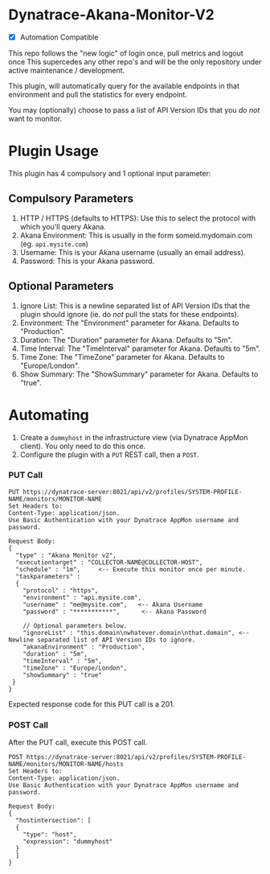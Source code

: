 # Dynatrace-Akana-Monitor-V2
- [x] Automation Compatible

This repo follows the "new logic" of login once, pull metrics and logout once
This supercedes any other repo's and will be the only repository under active maintenance / development.

This plugin, will automatically query for the available endpoints in that environment and pull the statistics for every endpoint.

You may (optionally) choose to pass a list of API Version IDs that you *do not* want to monitor.

# Plugin Usage
This plugin has 4 compulsory and 1 optional input parameter:

## Compulsory Parameters
1. HTTP / HTTPS (defaults to HTTPS): Use this to select the protocol with which you'll query Akana.
2. Akana Environment: This is usually in the form someid.mydomain.com (eg. `api.mysite.com`)
2. Username: This is your Akana username (usually an email address).
3. Password: This is your Akana password.

## Optional Parameters
1. Ignore List: This is a newline separated list of API Version IDs that the plugin should ignore (ie. do _not_ pull the stats for these endpoints).
2. Environment: The "Environment" parameter for Akana. Defaults to "Production".
3. Duration: The "Duration" parameter for Akana. Defaults to "5m".
4. Time Interval: The "TimeInterval" parameter for Akana. Defaults to "5m".
5. Time Zone: The "TimeZone" parameter for Akana. Defaults to "Europe/London".
6. Show Summary: The "ShowSummary" parameter for Akana. Defaults to "true".

# Automating
1. Create a `dummyhost` in the infrastructure view (via Dynatrace AppMon client). You only need to do this once.
2. Configure the plugin with a `PUT` REST call, then a `POST`.

### PUT Call
```
PUT https://dynatrace-server:8021/api/v2/profiles/SYSTEM-PROFILE-NAME/monitors/MONITOR-NAME
Set Headers to:
Content-Type: application/json.
Use Basic Authentication with your Dynatrace AppMon username and password.

Request Body:
{
  "type" : "Akana Monitor v2",
  "executiontarget" : "COLLECTOR-NAME@COLLECTOR-HOST",
  "schedule" : "1m",     <-- Execute this monitor once per minute.
  "taskparameters" :
  {
    "protocol" : "https",
    "environment" : "api.mysite.com",
    "username" : "me@mysite.com",   <-- Akana Username
    "password" : "***********",      <-- Akana Password
    
    // Optional parameters below.
    "ignoreList" : "this.domain\nwhatever.domain\nthat.domain", <-- Newline separated list of API Version IDs to ignore.
    "akanaEnvironment" : "Production",
    "duration" : "5m",
    "timeInterval" : "5m",
    "timeZone" : "Europe/London",
    "showSummary" : "true"
 }
}
```

Expected response code for this PUT call is a 201.

### POST Call
After the PUT call, execute this POST call.
```
POST https://dynatrace-server:8021/api/v2/profiles/SYSTEM-PROFILE-NAME/monitors/MONITOR-NAME/hosts
Set Headers to:
Content-Type: application/json.
Use Basic Authentication with your Dynatrace AppMon username and password.

Request Body:
{
  "hostintersection": [
  {
    "type": "host",
    "expression": "dummyhost"
  }
  ]
}
```
